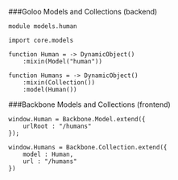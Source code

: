 ###Goloo Models and Collections  (backend)

    module models.human

    import core.models

    function Human = -> DynamicObject()
        :mixin(Model("human"))

    function Humans = -> DynamicObject()
        :mixin(Collection())
        :model(Human())


###Backbone Models and Collections (frontend)

    window.Human = Backbone.Model.extend({
        urlRoot : "/humans"
    });

    window.Humans = Backbone.Collection.extend({
        model : Human,
        url : "/humans"
    })


